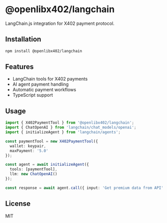 # @openlibx402/langchain

LangChain.js integration for X402 payment protocol.

## Installation

```bash
npm install @openlibx402/langchain
```

## Features

- LangChain tools for X402 payments
- AI agent payment handling
- Automatic payment workflows
- TypeScript support

## Usage

```typescript
import { X402PaymentTool } from '@openlibx402/langchain';
import { ChatOpenAI } from 'langchain/chat_models/openai';
import { initializeAgent } from 'langchain/agents';

const paymentTool = new X402PaymentTool({
  wallet: keypair,
  maxPayment: '5.0'
});

const agent = await initializeAgent({
  tools: [paymentTool],
  llm: new ChatOpenAI()
});

const response = await agent.call({ input: 'Get premium data from API' });
```

## License

MIT
